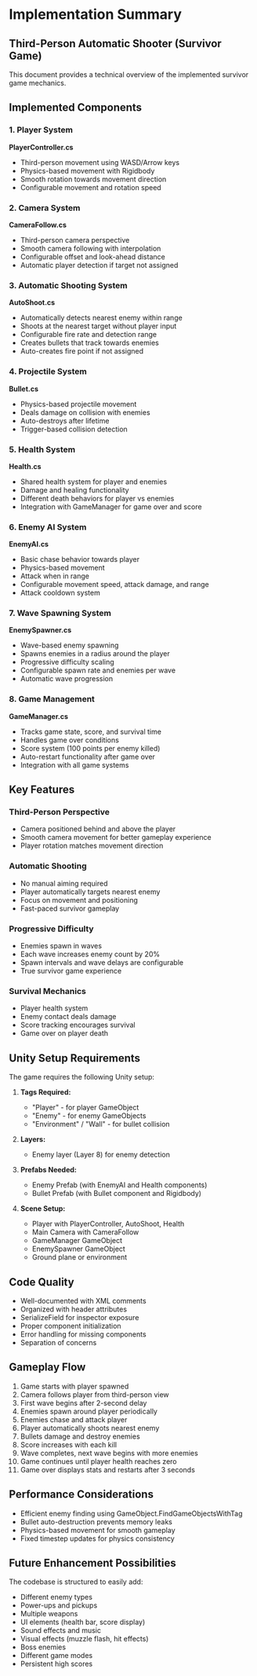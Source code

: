 # Implementation Summary

## Third-Person Automatic Shooter (Survivor Game)

This document provides a technical overview of the implemented survivor game mechanics.

## Implemented Components

### 1. Player System
**PlayerController.cs**
- Third-person movement using WASD/Arrow keys
- Physics-based movement with Rigidbody
- Smooth rotation towards movement direction
- Configurable movement and rotation speed

### 2. Camera System
**CameraFollow.cs**
- Third-person camera perspective
- Smooth camera following with interpolation
- Configurable offset and look-ahead distance
- Automatic player detection if target not assigned

### 3. Automatic Shooting System
**AutoShoot.cs**
- Automatically detects nearest enemy within range
- Shoots at the nearest target without player input
- Configurable fire rate and detection range
- Creates bullets that track towards enemies
- Auto-creates fire point if not assigned

### 4. Projectile System
**Bullet.cs**
- Physics-based projectile movement
- Deals damage on collision with enemies
- Auto-destroys after lifetime
- Trigger-based collision detection

### 5. Health System
**Health.cs**
- Shared health system for player and enemies
- Damage and healing functionality
- Different death behaviors for player vs enemies
- Integration with GameManager for game over and score

### 6. Enemy AI System
**EnemyAI.cs**
- Basic chase behavior towards player
- Physics-based movement
- Attack when in range
- Configurable movement speed, attack damage, and range
- Attack cooldown system

### 7. Wave Spawning System
**EnemySpawner.cs**
- Wave-based enemy spawning
- Spawns enemies in a radius around the player
- Progressive difficulty scaling
- Configurable spawn rate and enemies per wave
- Automatic wave progression

### 8. Game Management
**GameManager.cs**
- Tracks game state, score, and survival time
- Handles game over conditions
- Score system (100 points per enemy killed)
- Auto-restart functionality after game over
- Integration with all game systems

## Key Features

### Third-Person Perspective
- Camera positioned behind and above the player
- Smooth camera movement for better gameplay experience
- Player rotation matches movement direction

### Automatic Shooting
- No manual aiming required
- Player automatically targets nearest enemy
- Focus on movement and positioning
- Fast-paced survivor gameplay

### Progressive Difficulty
- Enemies spawn in waves
- Each wave increases enemy count by 20%
- Spawn intervals and wave delays are configurable
- True survivor game experience

### Survival Mechanics
- Player health system
- Enemy contact deals damage
- Score tracking encourages survival
- Game over on player death

## Unity Setup Requirements

The game requires the following Unity setup:

1. **Tags Required:**
   - "Player" - for player GameObject
   - "Enemy" - for enemy GameObjects
   - "Environment" / "Wall" - for bullet collision

2. **Layers:**
   - Enemy layer (Layer 8) for enemy detection

3. **Prefabs Needed:**
   - Enemy Prefab (with EnemyAI and Health components)
   - Bullet Prefab (with Bullet component and Rigidbody)

4. **Scene Setup:**
   - Player with PlayerController, AutoShoot, Health
   - Main Camera with CameraFollow
   - GameManager GameObject
   - EnemySpawner GameObject
   - Ground plane or environment

## Code Quality

- Well-documented with XML comments
- Organized with header attributes
- SerializeField for inspector exposure
- Proper component initialization
- Error handling for missing components
- Separation of concerns

## Gameplay Flow

1. Game starts with player spawned
2. Camera follows player from third-person view
3. First wave begins after 2-second delay
4. Enemies spawn around player periodically
5. Enemies chase and attack player
6. Player automatically shoots nearest enemy
7. Bullets damage and destroy enemies
8. Score increases with each kill
9. Wave completes, next wave begins with more enemies
10. Game continues until player health reaches zero
11. Game over displays stats and restarts after 3 seconds

## Performance Considerations

- Efficient enemy finding using GameObject.FindGameObjectsWithTag
- Bullet auto-destruction prevents memory leaks
- Physics-based movement for smooth gameplay
- Fixed timestep updates for physics consistency

## Future Enhancement Possibilities

The codebase is structured to easily add:
- Different enemy types
- Power-ups and pickups
- Multiple weapons
- UI elements (health bar, score display)
- Sound effects and music
- Visual effects (muzzle flash, hit effects)
- Boss enemies
- Different game modes
- Persistent high scores
